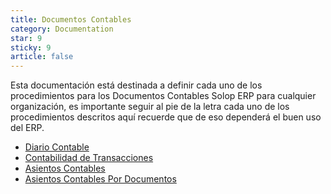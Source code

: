 ```yaml
---
title: Documentos Contables
category: Documentation
star: 9
sticky: 9
article: false
---
```


Esta documentación está destinada a definir cada uno de los procedimientos para los Documentos Contables Solop ERP para cualquier organización, es importante seguir al pie de la letra cada uno de los procedimientos descritos aquí recuerde que de eso dependerá el buen uso del ERP.

- [Diario Contable](diary)
- [Contabilidad de Transacciones](accounting)
- [Asientos Contables](accounting-entries)
- [Asientos Contables Por Documentos](accounting-entriesbydocument)